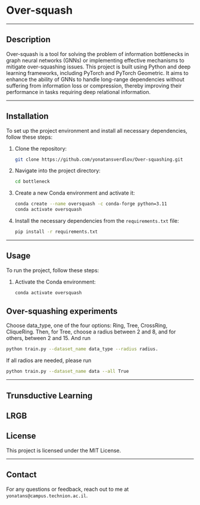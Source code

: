 
# Over-squash

---

## Description

Over-squash is a tool for solving the problem of information bottlenecks in graph neural networks (GNNs) or implementing effective mechanisms to mitigate over-squashing issues. This project is built using Python and deep learning frameworks, including PyTorch and PyTorch Geometric. It aims to enhance the ability of GNNs to handle long-range dependencies without suffering from information loss or compression, thereby improving their performance in tasks requiring deep relational information.

---

## Installation

To set up the project environment and install all necessary dependencies, follow these steps:

1. Clone the repository:
   ```bash
   git clone https://github.com/yonatansverdlov/Over-squashing.git
   ```

2. Navigate into the project directory:
   ```bash
   cd bottleneck
   ```

3. Create a new Conda environment and activate it:
   ```bash
   conda create --name oversquash -c conda-forge python=3.11
   conda activate oversquash
   ```

4. Install the necessary dependencies from the `requirements.txt` file:
   ```bash
   pip install -r requirements.txt
   ```

---

## Usage

To run the project, follow these steps:

1. Activate the Conda environment:
   ```bash
   conda activate oversquash
   ```
   
## Over-squashing experiments
Choose data_type, one of the four options: Ring, Tree, CrossRing, CliqueRing. 
Then, for Tree, choose a radius between 2 and 8, and for others, between 2 and 15.
And run
   ```bash
   python train.py --dataset_name data_type --radius radius.
   ```
If all radios are needed, please run
   ```bash
   python train.py --dataset_name data --all True
   ```
---
## Trunsductive Learning

## LRGB
## License

This project is licensed under the MIT License.

---

## Contact

For any questions or feedback, reach out to me at `yonatans@campus.technion.ac.il`.
